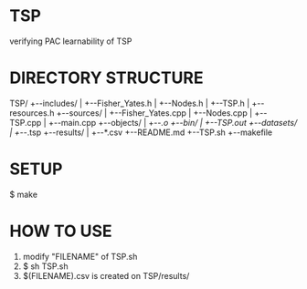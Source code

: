 # TSP
verifying PAC learnability of TSP

# DIRECTORY STRUCTURE
TSP/
+--includes/
|  +--Fisher_Yates.h
|  +--Nodes.h
|  +--TSP.h
|  +--resources.h
+--sources/
|  +--Fisher_Yates.cpp
|  +--Nodes.cpp
|  +--TSP.cpp
|  +--main.cpp
+--objects/
|  +--*.o
+--bin/
|  +--TSP.out
+--datasets/
|  +--*.tsp
+--results/
|  +--*.csv
+--README.md
+--TSP.sh
+--makefile

# SETUP
$ make

# HOW TO USE
1. modify "FILENAME" of TSP.sh
2. $ sh TSP.sh
3. $(FILENAME).csv is created on TSP/results/
